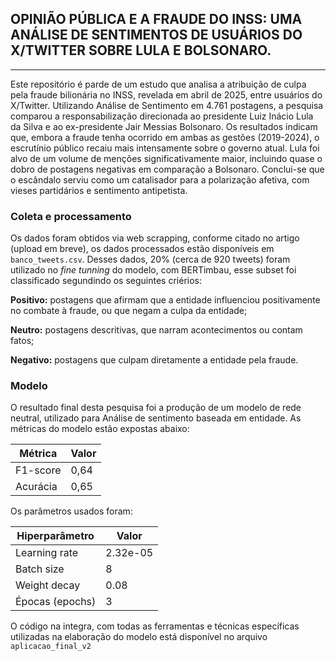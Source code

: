 ## OPINIÃO PÚBLICA E A FRAUDE DO INSS: UMA ANÁLISE DE SENTIMENTOS DE USUÁRIOS DO X/TWITTER SOBRE LULA E BOLSONARO. 
---
Este repositório é parde de um estudo que analisa a atribuição de culpa pela fraude bilionária no INSS, revelada em abril de 2025, entre usuários do X/Twitter. Utilizando Análise de Sentimento em 4.761 postagens, a pesquisa comparou a responsabilização direcionada ao presidente Luiz Inácio Lula da Silva e ao ex-presidente Jair Messias Bolsonaro. Os resultados indicam que, embora a fraude tenha ocorrido em ambas as gestões (2019-2024), o escrutínio público recaiu mais intensamente sobre o governo atual. Lula foi alvo de um volume de menções significativamente maior, incluindo quase o dobro de postagens negativas em comparação a Bolsonaro. Conclui-se que o escândalo serviu como um catalisador para a polarização afetiva, com vieses partidários e sentimento antipetista.

### Coleta e processamento 
Os dados foram obtidos via web scrapping, conforme citado no artigo (upload em breve), os dados processados estão disponíveis em ```banco_tweets.csv```. Desses dados, 20% (cerca de 920 tweets) foram utilizado no _fine tunning_ do modelo, com BERTimbau, esse subset foi classificado segundindo os seguintes criérios:

**Positivo:** postagens que afirmam que a entidade influenciou positivamente no combate à fraude, ou que negam a culpa da entidade;

**Neutro:** postagens descritivas, que narram acontecimentos ou contam fatos;

**Negativo:** postagens que culpam diretamente a entidade pela fraude.

### Modelo 
O resultado final desta pesquisa foi a produção de um modelo de rede neutral, utilizado para Análise de sentimento baseada em entidade. As métricas do modelo estão expostas abaixo:

| Métrica   | Valor |
|-----------|-------|
| F1-score  | 0,64  |
| Acurácia  | 0,65  |

Os parâmetros usados foram:

| Hiperparâmetro  | Valor     |
|-----------------|-----------|
| Learning rate   | 2.32e-05  |
| Batch size      | 8         |
| Weight decay    | 0.08      |
| Épocas (epochs) | 3         |

O código na integra, com todas as ferramentas e técnicas específicas utilizadas na elaboração do modelo está disponível no arquivo ```aplicacao_final_v2```
